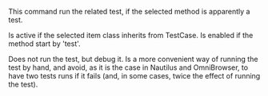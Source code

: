 This command run the related test, if the selected method is apparently a test.

Is active if the selected item class inherits from TestCase. Is enabled if the method start by 'test'.

Does not run the test, but debug it. Is a more convenient way of running the test by hand, and avoid, as it is the case in Nautilus and OmniBrowser, to have two tests runs if it fails (and, in some cases, twice the effect of running the test).